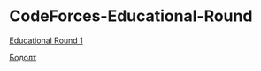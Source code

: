 # CodeForces-Educational-Round

[Educational Round 1](https://codeforces.com/contest/598)

[Бодолт](./Round%201/)
